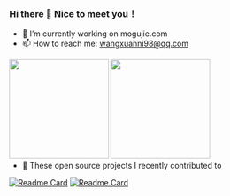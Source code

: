### Hi there 👋 Nice to meet you！ 
- 🔭 I’m currently working on mogujie.com
- 📫 How to reach me: wangxuanni98@qq.com


<a href="https://github.com/wangxuanni">
  <img align="left" height=180px src="https://github-readme-stats.vercel.app/api?username=wangxuanni&show_icons=true&count_private=true&theme=codeSTACKr" />
</a>
<a href="https://github.com/wangxuanni">
  <img align="left" height=180px src="https://github-readme-stats.vercel.app/api/top-langs/?username=wangxuanni&langs_count=10&theme=codeSTACKr&hide=html,javascript,css,freemarker" />
</a>

<br /><br /><br /><br /><br />
<br /><br /><br /><br /><br />


- 🌱 These open source projects I recently contributed to

[![Readme Card](https://github-readme-stats.vercel.app/api/pin/?username=nutsdb&repo=nutsdb&theme=codeSTACKr)](https://github.com/nutsdb/nutsdb)
[![Readme Card](https://github-readme-stats.vercel.app/api/pin/?username=xitu&repo=gold-miner&theme=codeSTACKr)](https://github.com/xitu/gold-miner)
